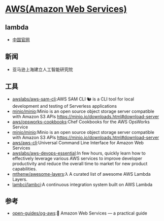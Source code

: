 # [AWS(Amazon Web Services)](https://aws.amazon.com)

## lambda

* [中国官网](https://amazonaws-china.com/cn/)

## 新闻

* 亚马逊上海建立人工智能研究院

## 工具

* [awslabs/aws-sam-cli](https://github.com/awslabs/aws-sam-cli):AWS SAM CLI 🐿 is a CLI tool for local development and testing of Serverless applications
* [minio/minio](https://github.com/minio/minio):Minio is an open source object storage server compatible with Amazon S3 APIs https://minio.io/downloads.html#download-server
* [aws/opsworks-cookbooks](https://github.com/aws/opsworks-cookbooks):Chef Cookbooks for the AWS OpsWorks Service
* [minio/minio](https://github.com/minio/minio):Minio is an open source object storage server compatible with Amazon S3 APIs https://minio.io/downloads.html#download-server
* [aws/aws-cli](https://github.com/aws/aws-cli):Universal Command Line Interface for Amazon Web Services
* [awslabs/aws-devops-essential](https://github.com/awslabs/aws-devops-essential):In few hours, quickly learn how to effectively leverage various AWS services to improve developer productivity and reduce the overall time to market for new product capabilities.
* [mthenw/awesome-layers](https://github.com/mthenw/awesome-layers):λ A curated list of awesome AWS Lambda Layers.
* [lambci/lambci](https://github.com/lambci/lambci):A continuous integration system built on AWS Lambda

## 参考

* [open-guides/og-aws](https://github.com/open-guides/og-aws):📙 Amazon Web Services — a practical guide
